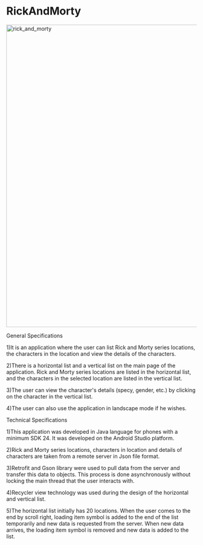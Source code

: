 # RickAndMorty

<img width="800" alt="rick_and_morty" src="https://github.com/canozgan/RickAndMorty/assets/129083272/a7cab281-5aa7-4d5a-a8a3-d0baf3c2a03a">

General Specifications

1)It is an application where the user can list Rick and Morty series locations, the characters in the location and view the details of the characters.

2)There is a horizontal list and a vertical list on the main page of the application. Rick and Morty series locations are listed in the horizontal list, and the characters in the selected location are listed in the vertical list.

3)The user can view the character's details (specy, gender, etc.) by clicking on the character in the vertical list.

4)The user can also use the application in landscape mode if he wishes.

Technical Specifications

1)This application was developed in Java language for phones with a minimum SDK 24. It was developed on the Android Studio platform.

2)Rick and Morty series locations, characters in location and details of characters are taken from a remote server in Json file format.

3)Retrofit and Gson library were used to pull data from the server and transfer this data to objects. This process is done asynchronously without locking the main thread that the user interacts with.

4)Recycler view technology was used during the design of the horizontal and vertical list.

5)The horizontal list initially has 20 locations. When the user comes to the end by scroll right, loading item symbol is added to the end of the list temporarily and new data is requested from the server. When new data arrives, the loading item symbol is removed and new data is added to the list.
